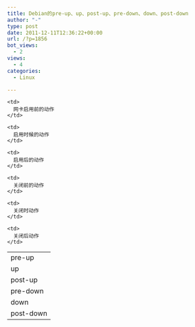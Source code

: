 ```yaml
---
title: Debian的pre-up、up、post-up、pre-down、down、post-down
author: "-"
type: post
date: 2011-12-11T12:36:22+00:00
url: /?p=1856
bot_views:
  - 2
views:
  - 4
categories:
  - Linux

---
```

<table border="0">
  <tr>
    <td>
      pre-up
    </td>
    
    <td>
      网卡启用前的动作
    </td>
  </tr>
  
  <tr>
    <td>
      up
    </td>
    
    <td>
      启用时候的动作
    </td>
  </tr>
  
  <tr>
    <td>
      post-up
    </td>
    
    <td>
      启用后的动作
    </td>
  </tr>
  
  <tr>
    <td>
      pre-down
    </td>
    
    <td>
      关闭前的动作
    </td>
  </tr>
  
  <tr>
    <td>
      down
    </td>
    
    <td>
      关闭时动作
    </td>
  </tr>
  
  <tr>
    <td>
      post-down
    </td>
    
    <td>
      关闭后动作
    </td>
  </tr>
</table>